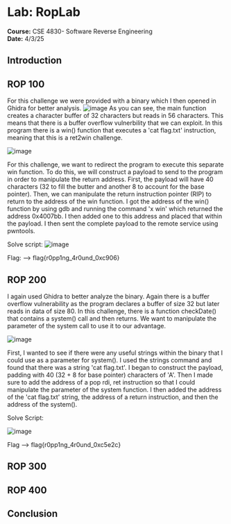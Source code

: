 # Lab: RopLab
**Course:** CSE 4830- Software Reverse Engineering  
**Date:** 4/3/25


## Introduction


## ROP 100
For this challenge we were provided with a binary which I then opened in Ghidra for better analysis.
![image](https://github.com/user-attachments/assets/25784551-33a8-4c8f-a07d-75117cf21fb1)
As you can see, the main function creates a character buffer of 32 characters but reads in 56 characters. This means that there is a buffer overflow vulnerbility that we can exploit. In this program there is a win() function that executes a 'cat flag.txt' instruction, meaning that this is a ret2win challenge.

![image](https://github.com/user-attachments/assets/328f0b2f-7830-4ed2-b842-d366506c3903)

For this challenge, we want to redirect the program to execute this separate win function. To do this, we will construct a payload to send to the program in order to manipulate the return address. First, the payload will have 40 characters (32 to fill the butter and another 8 to account for the base pointer). Then, we can manipulate the return instruction pointer (RIP) to return to the address of the win function. I got the address of the win() function by using gdb and running the command 'x win' which returned the address 0x4007bb. I then added one to this address and placed that within the payload. I then sent the complete payload to the remote service using pwntools.

Solve script:
![image](https://github.com/user-attachments/assets/c7b364c1-a3ad-470a-942c-7349fd4e715a)


Flag: --> flag{r0pp1ng_4r0und_0xc906}

## ROP 200
I again used Ghidra to better analyze the binary. Again there is a buffer overflow vulnerability as the program declares a buffer of size 32 but later reads in data of size 80. In this challenge, there is a function checkDate() that contains a system() call and then returns. We want to manipulate the parameter of the system call to use it to our advantage. 


![image](https://github.com/user-attachments/assets/842e6db9-a757-4ad0-82ac-69e7f890dde7)

First, I wanted to see if there were any useful strings within the binary that I could use as a parameter for system(). I used the strings command and found that there was a string 'cat flag.txt'. I began to construct the payload, padding with 40 (32 + 8 for base pointer) characters of 'A'. Then I made sure to add the address of a pop rdi, ret instruction so that I could manipulate the parameter of the system function. I then added the address of the 'cat flag.txt' string, the address of a return instruction, and then the address of the system(). 

Solve Script:

![image](https://github.com/user-attachments/assets/0de4b722-1ea2-411f-b759-0e828873b891)


Flag --> flag{r0pp1ng_4r0und_0xc5e2c}

## ROP 300








## ROP 400



## Conclusion
